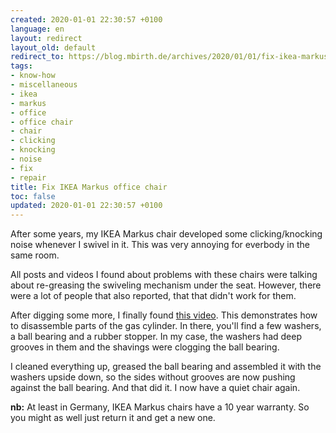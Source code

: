 ```yaml
---
created: 2020-01-01 22:30:57 +0100
language: en
layout: redirect
layout_old: default
redirect_to: https://blog.mbirth.de/archives/2020/01/01/fix-ikea-markus-office-chair.html
tags:
- know-how
- miscellaneous
- ikea
- markus
- office
- office chair
- chair
- clicking
- knocking
- noise
- fix
- repair
title: Fix IKEA Markus office chair
toc: false
updated: 2020-01-01 22:30:57 +0100
---
```


After some years, my IKEA Markus chair developed some clicking/knocking noise whenever I swivel in
it. This was very annoying for everbody in the same room.

All posts and videos I found about problems with these chairs were talking about re-greasing the
swiveling mechanism under the seat. However, there were a lot of people that also reported, that
that didn't work for them.

After digging some more, I finally found [this video](https://www.youtube.com/watch?v=L2YyqZ5K9n4).
This demonstrates how to disassemble parts of the gas cylinder. In there, you'll find a few washers,
a ball bearing and a rubber stopper. In my case, the washers had deep grooves in them and the
shavings were clogging the ball bearing.

I cleaned everything up, greased the ball bearing and assembled it with the washers upside down,
so the sides without grooves are now pushing against the ball bearing. And that did it. I now
have a quiet chair again.

**nb:** At least in Germany, IKEA Markus chairs have a 10 year warranty. So you might as well just
return it and get a new one.